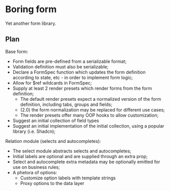 # Boring form

Yet another form library.

## Plan

Base form:

  - Form fields are pre-defined from a serializable format;
  - Validation definition must also be serializable;
  - Declare a FormSpec function which updates the form definition according to state, etc - in order
    to implement form logic;
  - Allow for $ref wildcards in FormSpec;
  - Supply at least 2 render presets which render forms from the form definition;
    - The default render presets expect a normalized version of the form definition, including tabs, groups and fields;
    - (2.0) the form normalization may be replaced for different use cases;
    - The render presets offer many OOP hooks to allow customization;
  - Suggest an initial collection of field types
  - Suggest an initial implementation of the initial collection, using a popular library (i.e. Shadcn);

Relation module (selects and autocompletes):
  - The select module abstracts selects and autocompletes;
  - Initial labels are optional and are supplied through an extra prop;
  - Select and autocomplete extra metadata may be optionally emitted for use on business rules;
  - A phetora of options:
    - Customize option labels with template strings
    - Proxy options to the data layer
